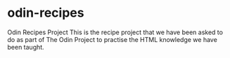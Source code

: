# odin-recipes
Odin Recipes Project
This is the recipe project that we have been asked to do
as part of The Odin Project to practise the HTML knowledge
we have been taught.